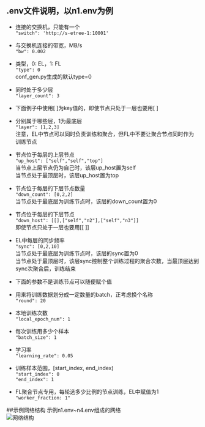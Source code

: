 ## .env文件说明，以n1.env为例
- 连接的交换机，只能有一个  
```"switch": 'http://s-etree-1:10001'```  
- 与交换机连接的带宽，MB/s  
```"bw": 0.002```
- 类型，0: EL，1: FL  
```"type": 0```  
conf_gen.py生成的默认type=0  
- 同时处于多少层  
```"layer_count": 3```

- 下面例子中使用[ ]为key值的，即使节点只处于一层也要用[ ]  

- 分别属于哪些层，1为最底层  
```"layer": [1,2,3]```  
注意，EL中节点可以同时负责训练和聚合，但FL中不要让聚合节点同时作为训练节点  
- 节点位于每层的上层节点  
```"up_host": ["self","self","top"]```  
当节点上层节点仍为自己时，该层up_host置为self  
当节点处于最顶层时，该层up_host置为top  
- 节点位于每层的下层节点数量  
```"down_count": [0,2,2]```  
当节点处于最底层为训练节点时，该层的down_count置为0  
- 节点位于每层的下层节点  
```"down_host": [[],["self","n2"],["self","n3"]]```  
即使节点只处于一层也要用[[ ]]  
- EL中每层的同步频率  
```"sync": [0,2,10]```  
当节点处于最底层为训练节点时，该层的sync置为0  
当节点处于最顶层时，该层sync控制整个训练过程的聚合次数，当最顶层达到sync次聚合后，训练结束  

- 下面的参数不是训练节点可以随便赋个值  

- 用来将训练数据划分成一定数量的batch，正考虑换个名称  
```"round": 20```  
- 本地训练次数  
```"local_epoch_num": 1```  
- 每次训练用多少个样本  
```"batch_size": 1```  
- 学习率  
```"learning_rate": 0.05```  
- 训练样本范围，[start_index, end_index)  
```"start_index": 0```  
```"end_index": 1```  
- FL聚合节点专用，每轮选多少比例的节点训练，EL中赋值为1  
```"worker_fraction: 1"```  

##示例网络结构
示例n1.env~n4.env组成的网络  
![网络结构](n_network.png)  

